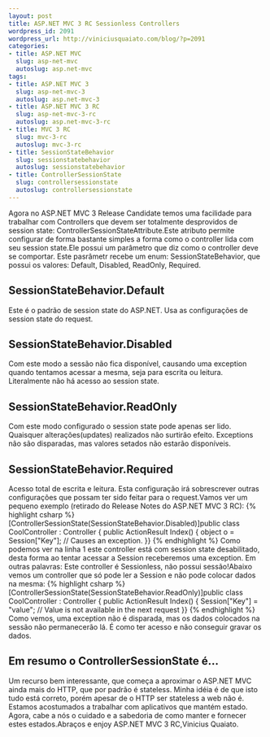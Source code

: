 ```yaml
--- 
layout: post
title: ASP.NET MVC 3 RC Sessionless Controllers
wordpress_id: 2091
wordpress_url: http://viniciusquaiato.com/blog/?p=2091
categories: 
- title: ASP.NET MVC
  slug: asp-net-mvc
  autoslug: asp.net-mvc
tags: 
- title: ASP.NET MVC 3
  slug: asp-net-mvc-3
  autoslug: asp.net-mvc-3
- title: ASP.NET MVC 3 RC
  slug: asp-net-mvc-3-rc
  autoslug: asp.net-mvc-3-rc
- title: MVC 3 RC
  slug: mvc-3-rc
  autoslug: mvc-3-rc
- title: SessionStateBehavior
  slug: sessionstatebehavior
  autoslug: sessionstatebehavior
- title: ControllerSessionState
  slug: controllersessionstate
  autoslug: controllersessionstate
---
```

Agora no ASP.NET MVC 3 Release Candidate temos uma facilidade para trabalhar com Controllers que devem ser totalmente desprovidos de session state: ControllerSessionStateAttribute.Este atributo permite configurar de forma bastante simples a forma como o controller lida com seu session state.Ele possui um parâmetro que diz como o controller deve se comportar. Este pasrâmetr recebe um enum: SessionStateBehavior, que possui os valores: Default, Disabled, ReadOnly, Required.

## SessionStateBehavior.Default
Este é o padrão de session state do ASP.NET. Usa as configurações de session state do request. 

## SessionStateBehavior.Disabled
Com este modo a sessão não fica disponível, causando uma exception quando tentamos acessar a mesma, seja para escrita ou leitura. Literalmente não há acesso ao session state.

## SessionStateBehavior.ReadOnly
Com este modo configurado o session state pode apenas ser lido. Quaisquer alterações(updates) realizados não surtirão efeito. Exceptions não são disparadas, mas valores setados não estarão disponíveis.

## SessionStateBehavior.Required
Acesso total de escrita e leitura. Esta configuração irá sobrescrever outras configurações que possam ter sido feitar para o request.Vamos ver um pequeno exemplo (retirado do Release Notes do ASP.NET MVC 3 RC):
{% highlight csharp %}
[ControllerSessionState(SessionStateBehavior.Disabled)]public class CoolController : Controller {    public ActionResult Index()     {        object o = Session["Key"]; // Causes an exception.    }}
{% endhighlight %}
Como podemos ver na linha 1 este controller está com session state desabilitado, desta forma ao tentar acessar a Session receberemos uma exception. Em outras palavras: Este controller é Sessionless, não possui sessão!Abaixo vemos um controller que só pode ler a Session e não pode colocar dados na mesma:
{% highlight csharp %}
[ControllerSessionState(SessionStateBehavior.ReadOnly)]public class CoolController : Controller {    public ActionResult Index()     {        Session["Key"] = "value"; // Value is not available in the next request    }}
{% endhighlight %}
Como vemos, uma exception não é disparada, mas os dados colocados na sessão não permanecerão lá. É como ter acesso e não conseguir gravar os dados.

## Em resumo o ControllerSessionState é...
Um recurso bem interessante, que começa a aproximar o ASP.NET MVC ainda mais do HTTP, que por padrão é stateless. Minha idéia é de que isto tudo está correto, porém apesar de o HTTP ser stateless a web não é. Estamos acostumados a trabalhar com aplicativos que mantém estado. Agora, cabe a nós o cuidado e a sabedoria de como manter e fornecer estes estados.Abraços e enjoy ASP.NET MVC 3 RC,Vinicius Quaiato.
